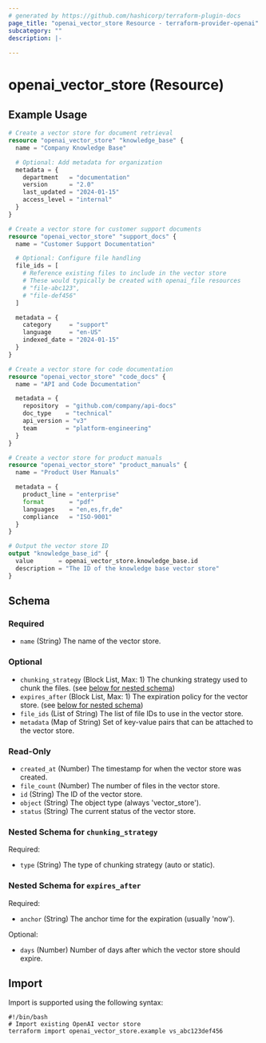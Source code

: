 ```yaml
---
# generated by https://github.com/hashicorp/terraform-plugin-docs
page_title: "openai_vector_store Resource - terraform-provider-openai"
subcategory: ""
description: |-
  
---
```


# openai_vector_store (Resource)



## Example Usage

```terraform
# Create a vector store for document retrieval
resource "openai_vector_store" "knowledge_base" {
  name = "Company Knowledge Base"

  # Optional: Add metadata for organization
  metadata = {
    department   = "documentation"
    version      = "2.0"
    last_updated = "2024-01-15"
    access_level = "internal"
  }
}

# Create a vector store for customer support documents
resource "openai_vector_store" "support_docs" {
  name = "Customer Support Documentation"

  # Optional: Configure file handling
  file_ids = [
    # Reference existing files to include in the vector store
    # These would typically be created with openai_file resources
    # "file-abc123",
    # "file-def456"
  ]

  metadata = {
    category     = "support"
    language     = "en-US"
    indexed_date = "2024-01-15"
  }
}

# Create a vector store for code documentation
resource "openai_vector_store" "code_docs" {
  name = "API and Code Documentation"

  metadata = {
    repository  = "github.com/company/api-docs"
    doc_type    = "technical"
    api_version = "v3"
    team        = "platform-engineering"
  }
}

# Create a vector store for product manuals
resource "openai_vector_store" "product_manuals" {
  name = "Product User Manuals"

  metadata = {
    product_line = "enterprise"
    format       = "pdf"
    languages    = "en,es,fr,de"
    compliance   = "ISO-9001"
  }
}

# Output the vector store ID
output "knowledge_base_id" {
  value       = openai_vector_store.knowledge_base.id
  description = "The ID of the knowledge base vector store"
}
```

<!-- schema generated by tfplugindocs -->
## Schema

### Required

- `name` (String) The name of the vector store.

### Optional

- `chunking_strategy` (Block List, Max: 1) The chunking strategy used to chunk the files. (see [below for nested schema](#nestedblock--chunking_strategy))
- `expires_after` (Block List, Max: 1) The expiration policy for the vector store. (see [below for nested schema](#nestedblock--expires_after))
- `file_ids` (List of String) The list of file IDs to use in the vector store.
- `metadata` (Map of String) Set of key-value pairs that can be attached to the vector store.

### Read-Only

- `created_at` (Number) The timestamp for when the vector store was created.
- `file_count` (Number) The number of files in the vector store.
- `id` (String) The ID of the vector store.
- `object` (String) The object type (always 'vector_store').
- `status` (String) The current status of the vector store.

<a id="nestedblock--chunking_strategy"></a>
### Nested Schema for `chunking_strategy`

Required:

- `type` (String) The type of chunking strategy (auto or static).


<a id="nestedblock--expires_after"></a>
### Nested Schema for `expires_after`

Required:

- `anchor` (String) The anchor time for the expiration (usually 'now').

Optional:

- `days` (Number) Number of days after which the vector store should expire.

## Import

Import is supported using the following syntax:

```shell
#!/bin/bash
# Import existing OpenAI vector store
terraform import openai_vector_store.example vs_abc123def456
```
